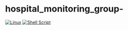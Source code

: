 # hospital_monitoring_group-

[![Linux](https://img.shields.io/badge/OS-Linux-informational?style=flat&logo=linux&logoColor=white&color=2bbc8a)](https://www.linux.org/)
[![Shell Script](https://img.shields.io/badge/Shell_Script-121011?style=flat&logo=gnu-bash&logoColor=white)](https://www.gnu.org/software/bash/)
